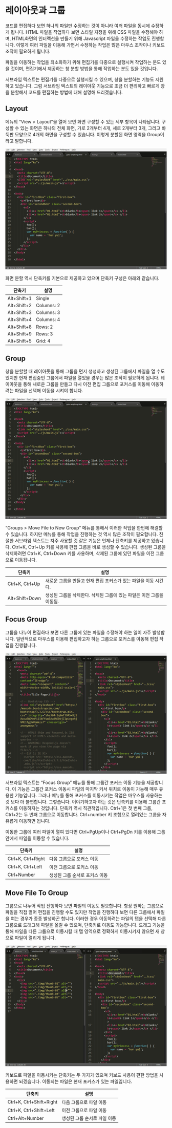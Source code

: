 # 레이아웃과 그룹

코드를 편집하다 보면 하나의 파일만 수정하는 것이 아니라 여러 파일을 동시에 수정하게 됩니다. HTML 파일을 작업하다 보면 스타일 지정을 위해 CSS 파일을 수정해야 하며, HTML화면의 인터랙션을 만들기 위해 Javascript 파일을 수정하는 작업도 진행합니다. 이렇게 여러 파일을 이동해 가면서 수정하는 작업은 많은 마우스 조작이나 키보드 조작이 필요하게 됩니다.

파일을 이동하는 작업을 최소화하기 위해 편집기를 다중으로 실행시켜 작업하는 분도 있을 것이며, 편집기에서 제공하는 창 분할 방법을 통해 작업하는 분도 있을 것입니다.

서브라임 텍스트는 편집기를 다중으로 실행시킬 수 있으며, 창을 분할하는 기능도 지원하고 있습니다. 그럼 서브라임 텍스트의 레이아웃 기능으로 조금 더 편리하고 빠르게 창을 분할해서 코드를 편집하는 방법에 대해 설명해 드리겠습니다.

## Layout

메뉴의 “View > Layout”을 열어 보면 화면 구성할 수 있는 세부 항목이 나타납니다. 구성할 수 있는 화면은 하나의 전체 화면, 가로 2개부터 4개, 세로 2개부터 3개, 그리고 바둑판 모양으로 4개의 화면을 구성할 수 있습니다. 이렇게 분할된 화면 영역을 Group이라고 말합니다.

![서브라임 텍스트 - Layout](./img/st-view-layout.gif)

화면 분할 역시 단축키를 기본으로 제공하고 있으며 단축키 구성은 아래와 같습니다.

단축키|설명
---|---
Alt+Shift+1 | Single 
Alt+Shift+2 | Columns: 2 
Alt+Shift+3 | Columns: 3 
Alt+Shift+4 | Columns: 4 
Alt+Shift+8 | Rows: 2 
Alt+Shift+9 | Rows: 3 
Alt+Shift+5 | Grid: 4 


## Group
창을 분할할 때 레이아웃을 통해 그룹을 먼저 생성하고 생성된 그룹에서 파일을 열 수도 있지만 현재 편집중인 그룹에서 파일을 열었을 경우는 많은 조작이 필요하게 됩니다. 레이아웃을 통해 새로운 그룹을 만들고 다시 이전 편집 그룹으로 포커스를 이동해 이동하려는 파일을 선택해 이동을 시켜야 합니다. 

![서브라임 텍스트 - Group](./img/st-view-group.gif)

“Groups > Move File to New Group” 메뉴를 통해서 이러한 작업을 한번에 해결할 수 있습니다. 하지만 메뉴를 통해 작업을 진행하는 것 역시 많은 조작이 필요합니다. 친절한 서브라임 텍스트는 자주 사용할 것 같은 기능은 언제나 단축키를 제공하고 있습니다. Ctrl+K, Ctrl+Up 키를 사용해 편집 그룹을 바로 생성할 수 있습니다. 생성된 그룹을 삭제하려면 Ctrl+K, Ctrl+Down 키를 사용하며, 삭제된 그룹에 있던 파일을 이전 그룹으로 이동됩니다.

단축키|설명
---|---
Ctrl+K, Ctrl+Up | 새로운 그룹을 만들고 현재 편집 포커스가 있는 파일을 이동 시킨다.
Alt+Shift+Down | 생성된 그룹을 삭제한다. 삭제된 그룹에 있는 파일은 이전 그룹을 이동됨.

## Focus Group

그룹을 나누어 편집하다 보면 다른 그룹에 있는 파일을 수정해야 하는 일이 자주 발생합니다. 일반적으로 마우스를 이용해 편집하고자 하는 그룹으로 포커스를 이동해 편집 작업을 진행합니다.

![서브라임 텍스트 - Focus Group](./img/st-view-focus.gif)

서브라임 텍스트는 “Focus Group” 메뉴를 통해 그룹간 포커스 이동 기능을 제공합니다. 이 기능은 그룹간 포커스 이동시 파일의 마지막 커서 위치로 이동이 가능해 매우 유용한 기능입니다.  그러나 메뉴를 통해 포커스를 이동시키는 작업은 마우스를 사용하는 것 보다 더 불편합니다. 그렇습니다. 이야기하고자 하는 것은 단축키를 이용해 그룹간 포커스를 이동하자는 것입니다. 단축키 역시 직관적입니다. Ctrl+1은 첫 번째 그룹, Ctrl+2는 두 번째 그룹으로 이동합니다. Ctrl+number 키 조합으로 열려있는 그룹을 자유롭게 이동하면 됩니다.

이동한 그룹에 여러 파일이 열여 있다면 Ctrl+PgUp이나 Ctrl+PgDn 키를 이용해 그룹 안에서 파일을 이동할 수 있습니다.

단축키|설명
---|---
Ctrl+K, Ctrl+Right |  다음 그룹으로 포커스 이동
Ctrl+K, Ctrl+Left | 이전 그룹으로 포커스 이동
Ctrl+Number | 생성된 그룹 순서로 포커스 이동


## Move File To Group

그룹으로 나누어 작업 진행하다 보면 파일의 이동도 필요합니다. 항상 원하는 그룹으로 파일을 직접 열어 편집을 진행할 수도 있지만 작업을 진행하다 보면 다른 그룹에서 파일을 여는 경우가 종종 발생하곤 합니다. 이러한 경우 이동하려는 파일의 탭을 선택해 다른 그룹으로 드래그해 파일을 옮길 수 있으며, 단축키로 이동도 가능합니다. 드래그 기능을 통해 파일을 다른 그룹으로 이동시킬 때 탭 영역으로 정확하게 이동시키지 않으면 새 창으로 파일이 열리게 됩니다.

![서브라임 텍스트 - Move File To Group](./img/st-view-move-file.gif)

키보드로 파일을 이동시키는 단축키는 두 가지가 있으며 키보드 사용이 편한 방법을 사용하면 되겠습니다. 이동되는 파일은 현재 포커스가 있는 파일입니다. 

단축키|설명
---|---
Ctrl+K, Ctrl+Shift+Right |  다음 그룹으로 파일 이동
Ctrl+K, Ctrl+Shift+Left | 이전 그룹으로 파일 이동
Ctrl+Alt+Number | 생성된 그룹 순서로 파일 이동


